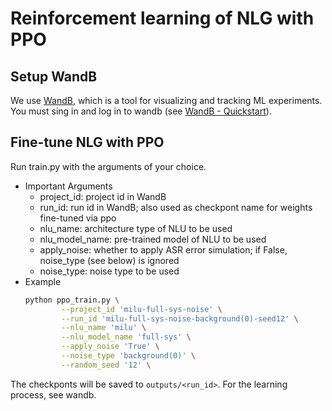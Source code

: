 # Reinforcement learning of NLG with PPO

## Setup WandB
We use [WandB](https://wandb.ai/site), which is a tool for visualizing and tracking ML experiments.
You must sing in and log in to wandb (see [WandB - Quickstart](https://wandb.ai/quickstart/python-script)).

## Fine-tune NLG with PPO
Run train.py with the arguments of your choice.
- Important Arguments
    - project_id: project id in WandB
    - run_id: run id in WandB; also used as checkpont name for weights fine-tuned via ppo
    - nlu_name: architecture type of NLU to be used
    - nlu_model_name: pre-trained model of NLU to be used
    - apply_noise: whether to apply ASR error simulation; if False, noise_type (see below) is ignored
    - noise_type: noise type to be used
- Example
    ```bash
    python ppo_train.py \
            --project_id 'milu-full-sys-noise' \
            --run_id 'milu-full-sys-noise-background(0)-seed12' \
            --nlu_name 'milu' \
            --nlu_model_name 'full-sys' \
            --apply_noise 'True' \
            --noise_type 'background(0)' \
            --random_seed '12' \
    ```
The checkponts will be saved to `outputs/<run_id>`. For the learning process, see wandb.